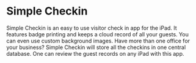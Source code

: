 # Simple Checkin

Simple Checkin is an easy to use visitor check in app for the iPad.
It features badge printing and keeps a cloud record of all your guests.
You can even use custom background images.
Have more than one office for your business? Simple Checkin will store all the checkins in one central database. One can review the guest records on any iPad with this app.

